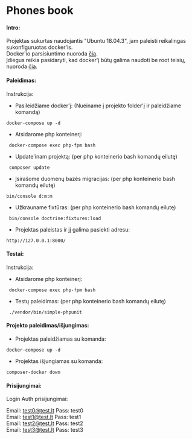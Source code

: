 Phones book
==================================

#### Intro:

Projektas sukurtas naudojantis "Ubuntu 18.04.3", jam paleisti reikalingas sukonfiguruotas docker'is. <br />
Docker'io parsisiuntimo nuoroda [čia](https://docs.docker.com/install/linux/docker-ce/ubuntu/).<br /> Įdiegus reikia pasidaryti, kad docker'į būtų galima naudoti be root teisių, nuoroda [čia](https://docs.docker.com/install/linux/linux-postinstall/#manage-docker-as-a-non-root-user). 
 
#### Paleidimas:

Instrukcija:

* Pasileidžiame docker'į: (Nueiname į projekto folder'į ir paleidžiame komandą)

``` docker-compose up -d ```

* Atsidarome php konteinerį:

``` docker-compose exec php-fpm bash```

* Update'inam projektą: (per php konteinerio bash komandų eilutę)

``` composer update```

* Įsirašome duomenų bazės migracijas: (per php konteinerio bash komandų eilutę)

``` bin/console d:m:m ```

* Užkrauname fixtūras: (per php konteinerio bash komandų eilutę)

``` bin/console doctrine:fixtures:load```

* Projektas paleistas ir jį galima pasiekti adresu:

```http://127.0.0.1:8000/```

#### Testai:

Instrukcija:

* Atsidarome php konteinerį:

``` docker-compose exec php-fpm bash```

* Testų paleidimas: (per php konteinerio bash komandų eilutę)

``` ./vendor/bin/simple-phpunit```

#### Projekto paleidimas/išjungimas:

* Projektas paleidžiamas su komanda:

``` docker-compose up -d ```

* Projektas išjungiamas su komanda:

``` composer-docker down  ```

#### Prisijungimai:

Login Auth prisijungimai:

Email: test0@test.lt Pass: test0 <br />
Email: test1@test.lt Pass: test1 <br />
Email: test2@test.lt Pass: test2 <br />
Email: test3@test.lt Pass: test3 <br />
